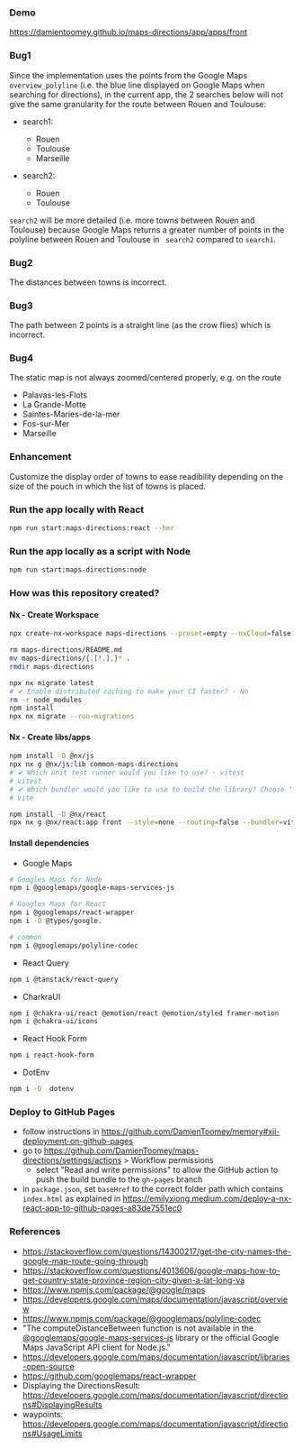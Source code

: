 ### Demo

https://damientoomey.github.io/maps-directions/app/apps/front

### Bug1

Since the implementation uses the points from the Google Maps `overview_polyline` (i.e. the blue line displayed on Google Maps when searching for directions), in the current app, the 2 searches below will not give the same granularity for the route between Rouen and Toulouse:

- search1:

  - Rouen
  - Toulouse
  - Marseille

- search2:
  - Rouen
  - Toulouse

`search2` will be more detailed (i.e. more towns between Rouen and Toulouse) because Google Maps returns a greater number of points in the polyline between Rouen and Toulouse in ` search2` compared to `search1`.

### Bug2

The distances between towns is incorrect.

### Bug3

The path between 2 points is a straight line (as the crow flies) which is incorrect.

### Bug4

The static map is not always zoomed/centered properly, e.g. on the route

- Palavas-les-Flots
- La Grande-Motte
- Saintes-Maries-de-la-mer
- Fos-sur-Mer
- Marseille

### Enhancement

Customize the display order of towns to ease readibility depending on the size of the pouch in which the list of towns is placed.

### Run the app locally with React

```bash
npm run start:maps-directions:react --hmr
```

### Run the app locally as a script with Node

```bash
npm run start:maps-directions:node
```

### How was this repository created?

#### Nx - Create Workspace

```bash
npx create-nx-workspace maps-directions --preset=empty --nxCloud=false
```

```bash
rm maps-directions/README.md
mv maps-directions/{.[!.],}* .
rmdir maps-directions
```

```bash
npx nx migrate latest
# ✔ Enable distributed caching to make your CI faster? · No
rm -r node_modules
npm install
npx nx migrate --run-migrations
```

#### Nx - Create libs/apps

```bash
npm install -D @nx/js
npx nx g @nx/js:lib common-maps-directions
# ✔ Which unit test runner would you like to use? · vitest
# vitest
# ✔ Which bundler would you like to use to build the library? Choose 'none' to skip build setup. · vite
# vite
```

```bash
npm install -D @nx/react
npx nx g @nx/react:app front --style=none --routing=false --bundler=vite --e2eTestRunner=none
```

#### Install dependencies

- Google Maps

```bash
# Googles Maps for Node
npm i @googlemaps/google-maps-services-js

# Googles Maps for React
npm i @googlemaps/react-wrapper
npm i -D @types/google.

# common
npm i @googlemaps/polyline-codec
```

- React Query

```bash
npm i @tanstack/react-query
```

- CharkraUI

```bash
npm i @chakra-ui/react @emotion/react @emotion/styled framer-motion
npm i @chakra-ui/icons
```

- React Hook Form

```bash
npm i react-hook-form
```

- DotEnv

```bash
npm i -D  dotenv
```

### Deploy to GitHub Pages

- follow instructions in https://github.com/DamienToomey/memory#xii-deployment-on-github-pages
- go to https://github.com/DamienToomey/maps-directions/settings/actions > Workflow permissions
  - select "Read and write permissions" to allow the GitHub action to push the build bundle to the `gh-pages` branch
- in `package.json`, set `baseHref` to the correct folder path which contains `index.html` as explained in https://emilyxiong.medium.com/deploy-a-nx-react-app-to-github-pages-a83de7551ec0

### References

- https://stackoverflow.com/questions/14300217/get-the-city-names-the-google-map-route-going-through
- https://stackoverflow.com/questions/4013606/google-maps-how-to-get-country-state-province-region-city-given-a-lat-long-va
- https://www.npmjs.com/package/@google/maps
- https://developers.google.com/maps/documentation/javascript/overview
- https://www.npmjs.com/package/@googlemaps/polyline-codec
- "The computeDistanceBetween function is not available in the [@googlemaps/google-maps-services-js](https://developers.google.com/maps/documentation/javascript/reference/geometry#spherical.computeDistanceBetween) library or the official Google Maps JavaScript API client for Node.js."
- https://developers.google.com/maps/documentation/javascript/libraries-open-source
- https://github.com/googlemaps/react-wrapper
- Displaying the DirectionsResult: https://developers.google.com/maps/documentation/javascript/directions#DisplayingResults
- waypoints: https://developers.google.com/maps/documentation/javascript/directions#UsageLimits
